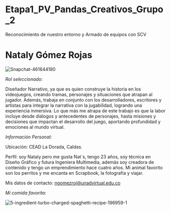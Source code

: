 # Etapa1_PV_Pandas_Creativos_Grupo_2
Reconocimiento de nuestro entorno y Armado de equipos con SCV

# Nataly Gómez Rojas 

![Snapchat-461644180](https://github.com/user-attachments/assets/55fdf76e-0285-42ea-8367-d0b1cda0fdd6)


*Rol seleccionado:*

Diseñador Narrativo, ya que es quien construye la historia en los videojuegos, creando tramas, personajes y situaciones que atrapan al jugador. Además, trabaja en conjunto con los desarrolladores, escritores y artistas para integrar la narrativa con la jugabilidad, logrando una experiencia inmersiva. Lo que más me atrapa de este trabajo es que la labor incluye desde diálogos y antecedentes de personajes, hasta misiones y decisiones que impactan el desarrollo del juego, aportando profundidad y emociones al mundo virtual.

*Información Personal:*

Ubicación: CEAD La Dorada, Caldas.

Perfil: soy Nataly pero me gusta Nat´s, tengo 23 años, soy técnica en Diseño Gráfico y futura Ingeniera Multimedia, además soy creadora de contenido y tengo un emprendimiento hace cuatro años. Mi animal favorito son los perritos y me encanta en Scrapbook, la fotografía y viajar.

Mis datos de contacto: ngomezroj@unadvirtual.edu.co 

*Mi comida favorita:*

![5-ingredient-turbo-charged-spaghetti-recipe-196959-1](https://github.com/user-attachments/assets/8c9a36c7-4994-419f-973e-4147e5a77fc4)
